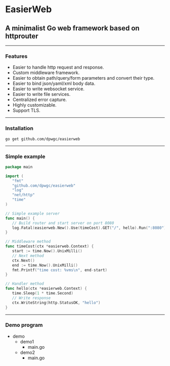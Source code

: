 # EasierWeb

## A minimalist Go web framework based on httprouter

***

### Features
* Easier to handle http request and response.
* Custom middleware framework.
* Easier to obtain path/query/form parameters and convert their type.
* Easier to bind json/yaml/xml body data.
* Easier to write websocket service.
* Easier to write file services.
* Centralized error capture.
* Highly customizable.
* Support TLS.

***

### Installation

```
go get github.com/dpwgc/easierweb
```

***

### Simple example

```go
package main

import (
   "fmt"
   "github.com/dpwgc/easierweb"
   "log"
   "net/http"
   "time"
)

// Simple example server
func main() {
   // Build router and start server on port 8080
   log.Fatal(easierweb.New().Use(timeCost).GET("/", hello).Run(":8080"))
}

// Middleware method
func timeCost(ctx *easierweb.Context) {
   start := time.Now().UnixMilli()
   // Next method
   ctx.Next()
   end := time.Now().UnixMilli()
   fmt.Printf("time cost: %vms\n", end-start)
}

// Handler method
func hello(ctx *easierweb.Context) {
   time.Sleep(1 * time.Second)
   // Write response
   ctx.WriteString(http.StatusOK, "hello")
}
```

***

### Demo program

* demo
  * demo1
    * main.go
  * demo2
    * main.go